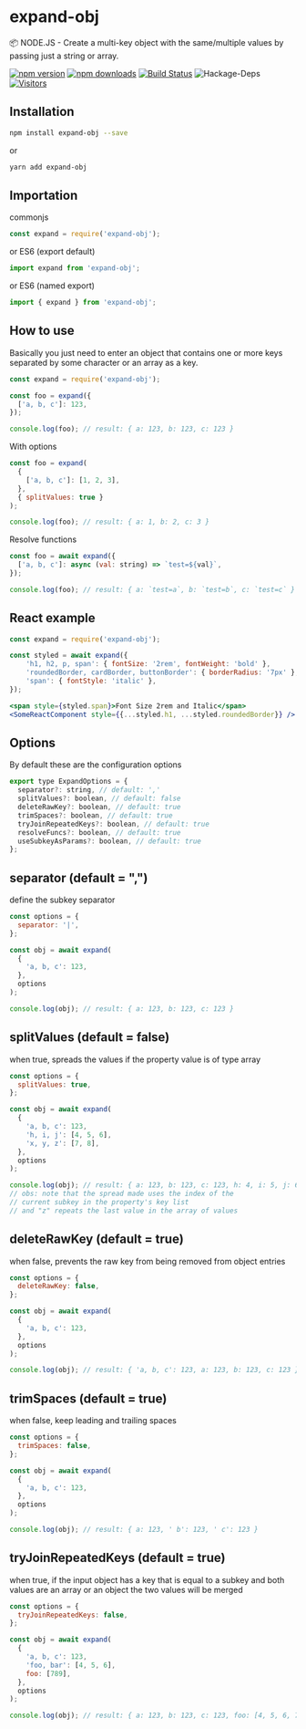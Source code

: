 # expand-obj

📦 NODE.JS - Create a multi-key object with the same/multiple values by passing just a string or array.

[![npm version](https://badge.fury.io/js/expand-obj.svg)](http://badge.fury.io/js/expand-obj)
[![npm downloads](https://img.shields.io/npm/dm/expand-obj.svg)](http://badge.fury.io/js/expand-obj)
[![Build Status](https://travis-ci.org/BrunoS3D/expand-obj.svg?branch=main)](https://travis-ci.org/BrunoS3D/expand-obj)
![Hackage-Deps](https://img.shields.io/hackage-deps/v/expand-obj)
[![Visitors](https://visitor-badge.glitch.me/badge?page_id=BrunoS3D/expand-obj)](https://github.com/BrunoS3D/expand-obj)

## Installation

```bash
npm install expand-obj --save
```

or

```bash
yarn add expand-obj
```

## Importation

commonjs

```js
const expand = require('expand-obj');
```

or ES6 (export default)

```js
import expand from 'expand-obj';
```

or ES6 (named export)

```js
import { expand } from 'expand-obj';
```

## How to use

Basically you just need to enter an object that contains one or more keys separated by some character or an array as a key.

```js
const expand = require('expand-obj');

const foo = expand({
  ['a, b, c']: 123,
});

console.log(foo); // result: { a: 123, b: 123, c: 123 }
```

With options

```js
const foo = expand(
  {
    ['a, b, c']: [1, 2, 3],
  },
  { splitValues: true }
);

console.log(foo); // result: { a: 1, b: 2, c: 3 }
```

Resolve functions

```js
const foo = await expand({
  ['a, b, c']: async (val: string) => `test=${val}`,
});

console.log(foo); // result: { a: `test=a`, b: `test=b`, c: `test=c` }
```

## React example

```jsx
const expand = require('expand-obj');

const styled = await expand({
    'h1, h2, p, span': { fontSize: '2rem', fontWeight: 'bold' },
    'roundedBorder, cardBorder, buttonBorder': { borderRadius: '7px' },
    'span': { fontStyle: 'italic' },
});

<span style={styled.span}>Font Size 2rem and Italic</span>
<SomeReactComponent style={{...styled.h1, ...styled.roundedBorder}} />
```

## Options

By default these are the configuration options

```js
export type ExpandOptions = {
  separator?: string, // default: ','
  splitValues?: boolean, // default: false
  deleteRawKey?: boolean, // default: true
  trimSpaces?: boolean, // default: true
  tryJoinRepeatedKeys?: boolean, // default: true
  resolveFuncs?: boolean, // default: true
  useSubkeyAsParams?: boolean, // default: true
};
```

## separator (default = ",")

define the subkey separator

```js
const options = {
  separator: '|',
};

const obj = await expand(
  {
    'a, b, c': 123,
  },
  options
);

console.log(obj); // result: { a: 123, b: 123, c: 123 }
```

## splitValues (default = false)

when true, spreads the values if the property value is of type array

```js
const options = {
  splitValues: true,
};

const obj = await expand(
  {
    'a, b, c': 123,
    'h, i, j': [4, 5, 6],
    'x, y, z': [7, 8],
  },
  options
);

console.log(obj); // result: { a: 123, b: 123, c: 123, h: 4, i: 5, j: 6, x: 7, y: 8, z: 8 }
// obs: note that the spread made uses the index of the
// current subkey in the property's key list
// and "z" repeats the last value in the array of values
```

## deleteRawKey (default = true)

when false, prevents the raw key from being removed from object entries

```js
const options = {
  deleteRawKey: false,
};

const obj = await expand(
  {
    'a, b, c': 123,
  },
  options
);

console.log(obj); // result: { 'a, b, c': 123, a: 123, b: 123, c: 123 }
```

## trimSpaces (default = true)

when false, keep leading and trailing spaces

```js
const options = {
  trimSpaces: false,
};

const obj = await expand(
  {
    'a, b, c': 123,
  },
  options
);

console.log(obj); // result: { a: 123, ' b': 123, ' c': 123 }
```

## tryJoinRepeatedKeys (default = true)

when true, if the input object has a key that is equal to a subkey and both values are an array or an object the two values will be merged

```js
const options = {
  tryJoinRepeatedKeys: false,
};

const obj = await expand(
  {
    'a, b, c': 123,
    'foo, bar': [4, 5, 6],
    foo: [789],
  },
  options
);

console.log(obj); // result: { a: 123, b: 123, c: 123, foo: [4, 5, 6, 789], bar: [4, 5, 6] }
```
